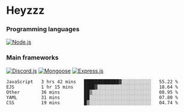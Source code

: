 # Heyzzz  

### Programming languages  

[![Node.js](https://img.shields.io/badge/-Node.js-262626?style=for-the-badge)](https://nodejs.org/ru)

### Main frameworks

[![Discord.js](https://img.shields.io/badge/-Discord.js-262626?style=for-the-badge)](https://www.npmjs.com/package/discord.js) [![Mongoose](https://img.shields.io/badge/-Mongoose-262626?style=for-the-badge)](https://www.npmjs.com/package/mongoose) [![Express.js](https://img.shields.io/badge/-Express.js-262626?style=for-the-badge)](https://www.npmjs.com/package/express)
<!--START_SECTION:waka-->
```text
JavaScript   3 hrs 42 mins   █████████████▓░░░░░░░░░░░   55.22 % 
EJS          1 hr 15 mins    ████▓░░░░░░░░░░░░░░░░░░░░   18.64 % 
Other        36 mins         ██▒░░░░░░░░░░░░░░░░░░░░░░   08.95 % 
YAML         31 mins         ██░░░░░░░░░░░░░░░░░░░░░░░   07.80 % 
CSS          19 mins         █▒░░░░░░░░░░░░░░░░░░░░░░░   04.74 % 
```
<!--END_SECTION:waka-->
